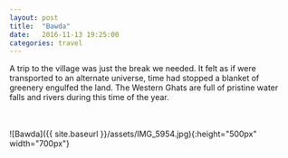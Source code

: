 ```yaml
---
layout: post
title:  "Bawda"
date:   2016-11-13 19:25:00
categories: travel
---
```

A trip to the village was just the break we needed. It felt as if were transported to an alternate universe, time had stopped a blanket of greenery engulfed the land. The Western Ghats are full of pristine water falls and rivers during this time of the year.

<br><br>
![Bawda]({{ site.baseurl }}/assets/IMG_5954.jpg){:height="500px" width="700px"}
<br>